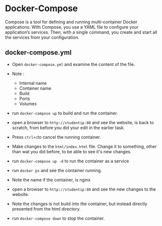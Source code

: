 # Docker-Compose

Compose is a tool for defining and running multi-container Docker applications. With Compose, you use a YAML file to configure your application’s services. Then, with a single command, you create and start all the services from your configuration.

## docker-compose.yml

- Open `docker-compose.yml` and examine the content of the file. 
- Note :
    - Internal name
    - Container name
    - Build
    - Ports
    - Volumes

- run `docker-compose up` to build and run the container.
- open a browser to `http://studentip:80` and see the website, is back to scratch, from before you did your edit in the earlier task.
- Press `ctrl+c`to cancel the running container.


- Make changes to the `html/index.html` file. Change it to something, other than wat you did before, to be able to see it's new changes.
- run `docker-compose up -d` to run the container as a service
- run `docker ps` and see the container running.
- Note the name if the container, is nginx
- open a browser to `http://studentip:80` and see the new changes to the website.
- Note the changes is not build into the container, but instead directly presented from the html directory.
- run `docker-compose down` to stop the container. 